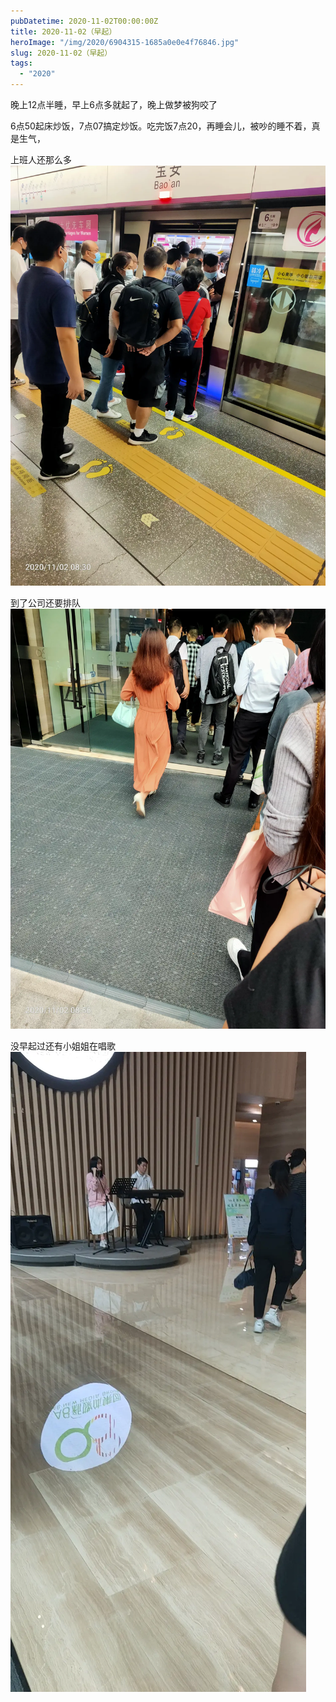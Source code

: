 ```yaml
---
pubDatetime: 2020-11-02T00:00:00Z
title: 2020-11-02（早起）
heroImage: "/img/2020/6904315-1685a0e0e4f76846.jpg"
slug: 2020-11-02（早起）
tags:
  - "2020"
---
```


晚上12点半睡，早上6点多就起了，晚上做梦被狗咬了

6点50起床炒饭，7点07搞定炒饭。吃完饭7点20，再睡会儿，被吵的睡不着，真是生气，

上班人还那么多![](../../../../public/img/2020/6904315-1685a0e0e4f76846.jpg)

到了公司还要排队
![](../../../../public/img/2020/6904315-f62ff0a102cc7b9e.jpg)

没早起过还有小姐姐在唱歌
![](../../../../public/img/2020/6904315-14624ccd438576eb.jpg)
